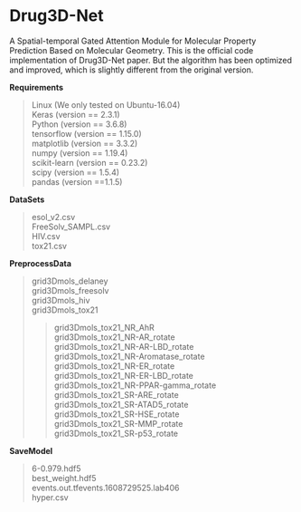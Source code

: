 # Drug3D-Net
A Spatial-temporal Gated Attention Module for Molecular Property Prediction Based on Molecular Geometry. This is the official code implementation of Drug3D-Net paper. But the algorithm has been optimized and improved, which is slightly different from the original version.

<b>Requirements</b> <br>
> Linux (We only tested on Ubuntu-16.04)<br>
> Keras (version == 2.3.1)<br>
> Python (version == 3.6.8)<br>
> tensorflow (version == 1.15.0)<br>
> matplotlib (version == 3.3.2)<br>
> numpy (version == 1.19.4)<br>
> scikit-learn (version == 0.23.2)<br>
> scipy (version == 1.5.4)<br>
> pandas (version ==1.1.5)<br>

<b>DataSets</b> <br>
> esol_v2.csv<br>
> FreeSolv_SAMPL.csv<br>
> HIV.csv<br>
> tox21.csv<br>

<b>PreprocessData</b> <br>
> grid3Dmols_delaney<br>
> grid3Dmols_freesolv<br>
> grid3Dmols_hiv<br>
> grid3Dmols_tox21<br>
>> grid3Dmols_tox21_NR_AhR<br>
>> grid3Dmols_tox21_NR-AR_rotate<br>
>> grid3Dmols_tox21_NR-AR-LBD_rotate<br>
>> grid3Dmols_tox21_NR-Aromatase_rotate<br>
>> grid3Dmols_tox21_NR-ER_rotate<br>
>> grid3Dmols_tox21_NR-ER-LBD_rotate<br>
>> grid3Dmols_tox21_NR-PPAR-gamma_rotate<br>
>> grid3Dmols_tox21_SR-ARE_rotate<br>
>> grid3Dmols_tox21_SR-ATAD5_rotate<br>
>> grid3Dmols_tox21_SR-HSE_rotate<br>
>> grid3Dmols_tox21_SR-MMP_rotate<br>
>> grid3Dmols_tox21_SR-p53_rotate<br>

<b>SaveModel</b> <br>
> 6-0.979.hdf5<br>
> best_weight.hdf5<br>
> events.out.tfevents.1608729525.lab406<br>
> hyper.csv<br>

